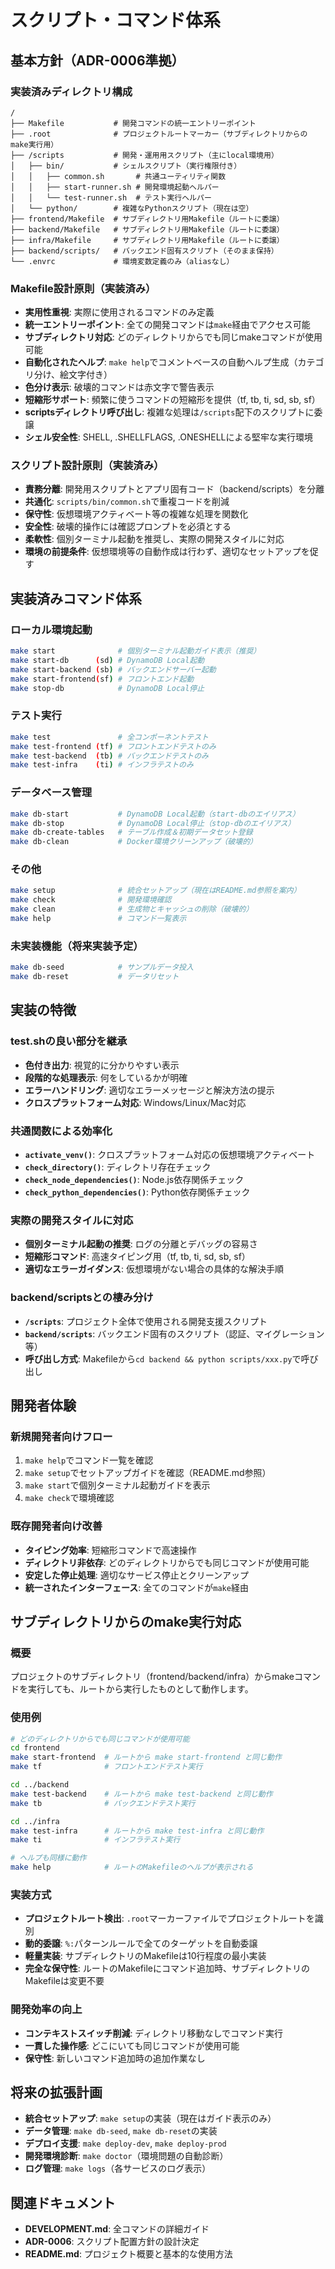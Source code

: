 # スクリプト・コマンド体系

## 基本方針（ADR-0006準拠）

### 実装済みディレクトリ構成
```
/
├── Makefile           # 開発コマンドの統一エントリーポイント
├── .root              # プロジェクトルートマーカー（サブディレクトリからのmake実行用）
├── /scripts           # 開発・運用用スクリプト（主にlocal環境用）
│   ├── bin/           # シェルスクリプト（実行権限付き）
│   │   ├── common.sh       # 共通ユーティリティ関数
│   │   ├── start-runner.sh # 開発環境起動ヘルパー
│   │   └── test-runner.sh  # テスト実行ヘルパー
│   └── python/        # 複雑なPythonスクリプト（現在は空）
├── frontend/Makefile  # サブディレクトリ用Makefile（ルートに委譲）
├── backend/Makefile   # サブディレクトリ用Makefile（ルートに委譲）
├── infra/Makefile     # サブディレクトリ用Makefile（ルートに委譲）
├── backend/scripts/   # バックエンド固有スクリプト（そのまま保持）
└── .envrc             # 環境変数定義のみ（aliasなし）
```

### Makefile設計原則（実装済み）
- **実用性重視**: 実際に使用されるコマンドのみ定義
- **統一エントリーポイント**: 全ての開発コマンドは`make`経由でアクセス可能
- **サブディレクトリ対応**: どのディレクトリからでも同じmakeコマンドが使用可能
- **自動化されたヘルプ**: `make help`でコメントベースの自動ヘルプ生成（カテゴリ分け、絵文字付き）
- **色分け表示**: 破壊的コマンドは赤文字で警告表示
- **短縮形サポート**: 頻繁に使うコマンドの短縮形を提供（tf, tb, ti, sd, sb, sf）
- **scriptsディレクトリ呼び出し**: 複雑な処理は`/scripts`配下のスクリプトに委譲
- **シェル安全性**: SHELL, .SHELLFLAGS, .ONESHELLによる堅牢な実行環境

### スクリプト設計原則（実装済み）
- **責務分離**: 開発用スクリプトとアプリ固有コード（backend/scripts）を分離
- **共通化**: `scripts/bin/common.sh`で重複コードを削減
- **保守性**: 仮想環境アクティベート等の複雑な処理を関数化
- **安全性**: 破壊的操作には確認プロンプトを必須とする
- **柔軟性**: 個別ターミナル起動を推奨し、実際の開発スタイルに対応
- **環境の前提条件**: 仮想環境等の自動作成は行わず、適切なセットアップを促す

## 実装済みコマンド体系

### ローカル環境起動
```bash
make start              # 個別ターミナル起動ガイド表示（推奨）
make start-db      (sd) # DynamoDB Local起動
make start-backend (sb) # バックエンドサーバー起動
make start-frontend(sf) # フロントエンド起動
make stop-db            # DynamoDB Local停止
```

### テスト実行
```bash
make test               # 全コンポーネントテスト
make test-frontend (tf) # フロントエンドテストのみ
make test-backend  (tb) # バックエンドテストのみ
make test-infra    (ti) # インフラテストのみ
```

### データベース管理
```bash
make db-start           # DynamoDB Local起動（start-dbのエイリアス）
make db-stop            # DynamoDB Local停止（stop-dbのエイリアス）
make db-create-tables   # テーブル作成＆初期データセット登録
make db-clean           # Docker環境クリーンアップ（破壊的）
```

### その他
```bash
make setup              # 統合セットアップ（現在はREADME.md参照を案内）
make check              # 開発環境確認
make clean              # 生成物とキャッシュの削除（破壊的）
make help               # コマンド一覧表示
```

### 未実装機能（将来実装予定）
```bash
make db-seed            # サンプルデータ投入
make db-reset           # データリセット
```

## 実装の特徴

### test.shの良い部分を継承
- **色付き出力**: 視覚的に分かりやすい表示
- **段階的な処理表示**: 何をしているかが明確
- **エラーハンドリング**: 適切なエラーメッセージと解決方法の提示
- **クロスプラットフォーム対応**: Windows/Linux/Mac対応

### 共通関数による効率化
- **`activate_venv()`**: クロスプラットフォーム対応の仮想環境アクティベート
- **`check_directory()`**: ディレクトリ存在チェック
- **`check_node_dependencies()`**: Node.js依存関係チェック
- **`check_python_dependencies()`**: Python依存関係チェック

### 実際の開発スタイルに対応
- **個別ターミナル起動の推奨**: ログの分離とデバッグの容易さ
- **短縮形コマンド**: 高速タイピング用（tf, tb, ti, sd, sb, sf）
- **適切なエラーガイダンス**: 仮想環境がない場合の具体的な解決手順

### backend/scriptsとの棲み分け
- **`/scripts`**: プロジェクト全体で使用される開発支援スクリプト
- **`backend/scripts`**: バックエンド固有のスクリプト（認証、マイグレーション等）
- **呼び出し方式**: Makefileから`cd backend && python scripts/xxx.py`で呼び出し

## 開発者体験

### 新規開発者向けフロー
1. `make help`でコマンド一覧を確認
2. `make setup`でセットアップガイドを確認（README.md参照）
3. `make start`で個別ターミナル起動ガイドを表示
4. `make check`で環境確認

### 既存開発者向け改善
- **タイピング効率**: 短縮形コマンドで高速操作
- **ディレクトリ非依存**: どのディレクトリからでも同じコマンドが使用可能
- **安定した停止処理**: 適切なサービス停止とクリーンアップ
- **統一されたインターフェース**: 全てのコマンドが`make`経由

## サブディレクトリからのmake実行対応

### 概要
プロジェクトのサブディレクトリ（frontend/backend/infra）からmakeコマンドを実行しても、ルートから実行したものとして動作します。

### 使用例
```bash
# どのディレクトリからでも同じコマンドが使用可能
cd frontend
make start-frontend  # ルートから make start-frontend と同じ動作
make tf              # フロントエンドテスト実行

cd ../backend  
make test-backend    # ルートから make test-backend と同じ動作
make tb              # バックエンドテスト実行

cd ../infra
make test-infra      # ルートから make test-infra と同じ動作
make ti              # インフラテスト実行

# ヘルプも同様に動作
make help            # ルートのMakefileのヘルプが表示される
```

### 実装方式
- **プロジェクトルート検出**: `.root`マーカーファイルでプロジェクトルートを識別
- **動的委譲**: `%:`パターンルールで全てのターゲットを自動委譲
- **軽量実装**: サブディレクトリのMakefileは10行程度の最小実装
- **完全な保守性**: ルートのMakefileにコマンド追加時、サブディレクトリのMakefileは変更不要

### 開発効率の向上
- **コンテキストスイッチ削減**: ディレクトリ移動なしでコマンド実行
- **一貫した操作感**: どこにいても同じコマンドが使用可能
- **保守性**: 新しいコマンド追加時の追加作業なし

## 将来の拡張計画
- **統合セットアップ**: `make setup`の実装（現在はガイド表示のみ）
- **データ管理**: `make db-seed`, `make db-reset`の実装
- **デプロイ支援**: `make deploy-dev`, `make deploy-prod`
- **開発環境診断**: `make doctor`（環境問題の自動診断）
- **ログ管理**: `make logs`（各サービスのログ表示）

## 関連ドキュメント
- **DEVELOPMENT.md**: 全コマンドの詳細ガイド
- **ADR-0006**: スクリプト配置方針の設計決定
- **README.md**: プロジェクト概要と基本的な使用方法